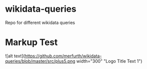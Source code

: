 # wikidata-queries
Repo for different wikidata queries
  
  # Markup Test
  
![alt text](https://github.com/merfurth/wikidata-queries/blob/master/src/plus5.png width="300" "Logo Title Text 1")
